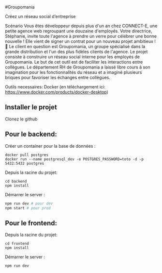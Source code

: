 #Groupomania

Créez un réseau social d’entreprise

Scénario
Vous êtes développeur depuis plus d'un an chez CONNECT-E, une petite agence web regroupant une douzaine d'employés.
Votre directrice, Stéphanie, invite toute l'agence à prendre un verre pour célébrer une bonne nouvelle ! Elle vient de signer un contrat pour un nouveau projet ambitieux ! 🥂
Le client en question est Groupomania, un groupe spécialisé dans la grande distribution et l'un des plus fidèles clients de l'agence.
Le projet consiste à construire un réseau social interne pour les employés de Groupomania. Le but de cet outil est de faciliter les interactions entre collègues.
Le département RH de Groupomania a laissé libre cours à son imagination pour les fonctionnalités du réseau et a imaginé plusieurs briques pour favoriser les échanges entre collègues.

Outils necessaires: Docker (en téléchargement ici: https://www.docker.com/products/docker-desktop)

## Installer le projet 

Clonez le github

## Pour le backend:

Créer un container pour la base de données :

```
docker pull postgres
docker run --name postgresql_dev -e POSTGRES_PASSWORD=toto -d -p 5432:5432 postgres
```

Depuis la racine du projet:
```
cd backend
npm install
```

Démarrer le server :
```bash
npm run dev # pour dev 
npm start # pour prod
```

## Pour le frontend:

Depuis la racine du projet:

```
cd frontend
npm install
```

Démarrer le server :
```
npm run dev
```




